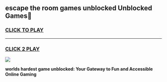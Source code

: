 
## escape the room games unblocked Unblocked Games👋
<h3>
<a href="https://premium.freeplayer.one?title=escape_the_room_games_unblocked&ref=16F">CLICK TO PLAY</a></h3>
<hr>

<h3>
<a href="https://premium.freeplayer.one?title=escape_the_room_games_unblocked&ref=16F">CLICK 2 PLAY</a>
  
</h3>

<a href="https://premium.freeplayer.one?title=escape_the_room_games_unblocked&ref=16F/"><img src="https://clearcache.store/games.png"></a>


**worlds hardest game unblocked: Your Gateway to Fun and Accessible Online Gaming**
